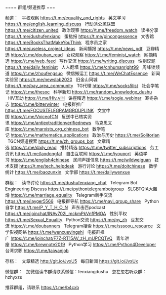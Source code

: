 


==== 群组/频道推荐  ===


频道：
  平权观察 https://t.me/equality_and_rights
  英文学习 https://t.me/english_learning_discuss
  行动派公民联盟 https://t.me/citizen_united
  政治观察 https://t.me/freedom_watch
  读书分享 https://t.me/dushufenxiang
  蛋挞报 https://t.me/pincongessence
  文杏馆 https://t.me/BooksThatMakeYouThink
  程序员之家 https://t.me/useless_project_ideas
  新闻播报 https://t.me/news_pdf
  豆瓣精选 https://t.me/douban_read
  女权观察 https://t.me/feminist_watch
  网摘精选 https://t.me/web_feed
  写作交流 https://t.me/writing_discuss
  性别议题 https://t.me/daily_feminist
  人人翻墙 https://t.me/cnhumanright99
  周峰锁频道 https://t.me/zhoufengsuo
  微信搬运工 https://t.me/WeChatEssence
  新闻实验室 https://t.me/newslab2020
  旧金山同城 https://t.me/bay_area_community
  TG代理 https://t.me/socks5list
  社会学笔记 https://t.me/thesoc
  科学新知 https://t.me/random_knowledge_dushu
  HIV互助 https://t.me/Hiv_viH
  讲座精选 https://t.me/sogie_webinar
  寒冬杂志 https://t.me/bitterwinter
  电报群推广 https://t.me/FOCUSTELEGRAMGROUPLINK
  文宣中国 https://t.me/VoiceofCN
  反送中已核实资讯 https://t.me/antiextraditionverifiednews
  马克思文库 https://t.me/marxists_org_chinese_bot
  数学笔记 https://t.me/mathematics_applications
  政治与历史 https://t.me/Solitorian
  TGCN频道搜索 https://t.me/zh_groups_bot
  文章精选 https://t.me/daily_read
  推特精选 https://t.me/twitter_subscriptions
  劳工资讯 https://t.me/laodongfa1
  自由互联网 https://t.me/iyouport
  英语学习 https://t.me/english4chinese
  民间声援信息 https://t.me/wildweiguan
  技术支援 https://t.me/tech_helpdesk
  游行讨论 https://t.me/doitchinese
  数学统计 https://t.me/baozunxin
  文学部 https://t.me/dailywenxue

群组：
  读书讨论 https://t.me/dushufenxiang_chat
  Telegram Bot Engineering Discuss https://t.me/pythontelegrambotgroup
  SLGBTQIA大雜燴 https://t.me/marriage_equality
  Telegram新手交流 https://t.me/layger5566
  电报群导航 https://t.me/navi_group_share
  Python自学 https://t.me/P_Y_T_H_O_N
  声东击西podcast https://t.me/joinchat/INAv702i_mckmPkVnfPMOA
  性别平权 https://t.me/Sexual_Equality
  Python交流 https://t.me/py_zh
  豆友交流 https://t.me/doubanners
  Telegram搜索 https://t.me/sssoou_resource
  文学影视网络 https://t.me/wenxueyingshi
  电报群推广 https://t.me/joinchat/F7Z-RT15AV_zH_mUPCQTvQ
  青年讲座 https://t.me/brewnote2019
  Python学习 https://t.me/Python4Developer
  台湾求职 https://t.me/taiwanjob

存档：
  文章精选 http://git.io/JvxU5
  每日新闻 https://git.io/JvxUx

微信群：
  加微信读书群请联系微信：fenxiangdushu
  忽左忽右听众群：hzhyxzs

推荐群组，请联系 https://t.me/b4cxb 
